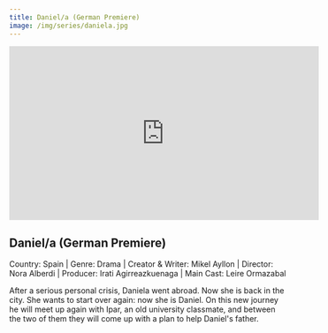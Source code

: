 ```yaml
---
title: Daniel/a (German Premiere)
image: /img/series/daniela.jpg
---
```

<iframe width="560" height="315" src="https://www.youtube.com/embed/zqvP8Titq1E" frameborder="0" allow="accelerometer; autoplay; encrypted-media; gyroscope; picture-in-picture" allowfullscreen></iframe>

## Daniel/a (German Premiere)  
Country: Spain | Genre: Drama | Creator & Writer: Mikel Ayllon | Director: Nora Alberdi | Producer: Irati Agirreazkuenaga | Main Cast: Leire Ormazabal 

After a serious personal crisis, Daniela went abroad. Now she is back in the city. She wants to start over again: now she is Daniel. On this new journey he will meet up again with Ipar, an old university classmate, and between the two of them they will come up with a plan to help Daniel's father.